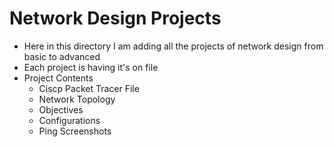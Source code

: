 # Network Design Projects
- Here in this directory I am adding all the projects of network design from basic to advanced
- Each project is having it's on file
- Project Contents
    - Ciscp Packet Tracer File
    - Network Topology
    - Objectives
    - Configurations
    - Ping Screenshots
